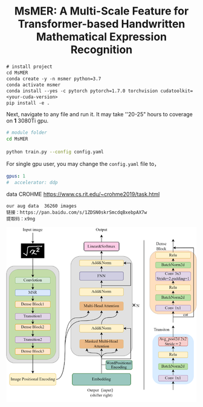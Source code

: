 <div align="center">    
 
# MsMER: A Multi-Scale Feature for Transformer-based Handwritten Mathematical Expression Recognition    


</div>
 
```
# install project   
cd MsMER
conda create -y -n msmer python=3.7
conda activate msmer
conda install --yes -c pytorch pytorch=1.7.0 torchvision cudatoolkit=<your-cuda-version>
pip install -e .   
 ```   
 Next, navigate to any file and run it. It may take ''20-25" hours to coverage on **1** 3080Ti gpu.
 ```bash
# module folder
cd MsMER

python train.py --config config.yaml  
```

For single gpu user, you may change the `config.yaml` file to，
```yaml
gpus: 1
#  accelerator: ddp

```

data CROHME https://www.cs.rit.edu/~crohme2019/task.html
```
our aug data  36260 images
链接：https://pan.baidu.com/s/1ZDSN0skrSmcdqBxebpAX7w 
提取码：x9ng

```

![image](https://github.com/freedompuls/MsMER/blob/main/image.png)



